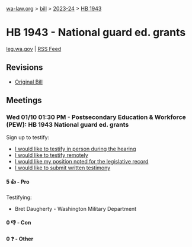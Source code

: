 [wa-law.org](/) > [bill](/bill/) > [2023-24](/bill/2023-24/) > [HB 1943](/bill/2023-24/hb/1943/)

# HB 1943 - National guard ed. grants
[leg.wa.gov](https://app.leg.wa.gov/billsummary?BillNumber=1943&Year=2023&Initiative=false) | [RSS Feed](./rss.xml)

## Revisions
* [Original Bill](1/)

## Meetings
### Wed 01/10 01:30 PM - Postsecondary Education & Workforce (PEW): HB 1943 National guard ed. grants
Sign up to testify:
* [I would like to testify in person during the hearing](https://app.leg.wa.gov/csi/Testifier/Add?chamber=House&mId=31571&aId=156107&caId=22889&tId=1)
* [I would like to testify remotely](https://app.leg.wa.gov/csi/Testifier/Add?chamber=House&mId=31571&aId=156107&caId=22889&tId=2)
* [I would like my position noted for the legislative record](https://app.leg.wa.gov/csi/Testifier/Add?chamber=House&mId=31571&aId=156107&caId=22889&tId=3)
* [I would like to submit written testimony](https://app.leg.wa.gov/csi/Testifier/Add?chamber=House&mId=31571&aId=156107&caId=22889&tId=4)

#### 5 👍 - Pro
Testifying:
* Bret Daugherty - Washington Military Department

#### 0 👎 - Con

#### 0 ❓ - Other
